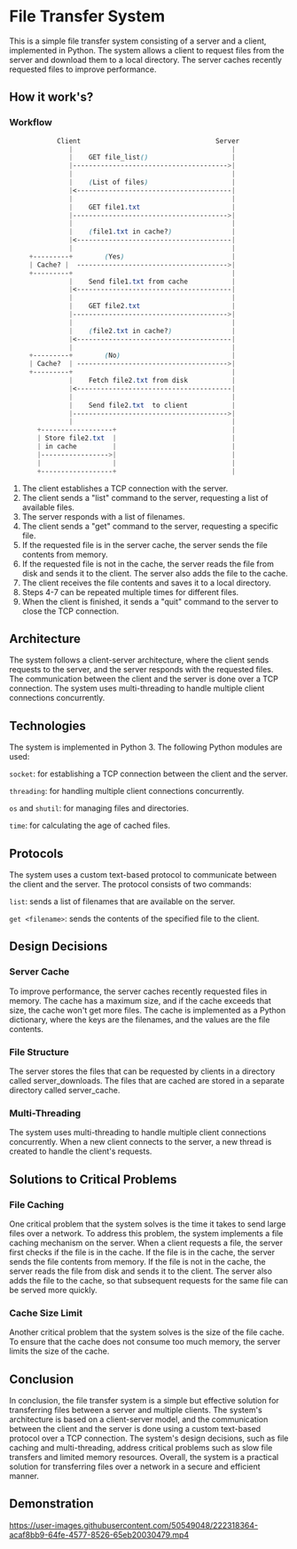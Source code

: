 # File Transfer System

This is a simple file transfer system consisting of a server and a client, implemented in Python. The system allows a client to request files from the server and download them to a local directory. The server caches recently requested files to improve performance.

## How it work's?

### Workflow

```css
            Client                                  Server
               |                                        |
               |    GET file_list()                     |
               |--------------------------------------->|
               |                                        |
               |    (List of files)                     |
               |<---------------------------------------|
               |                                        |
               |    GET file1.txt                       |
               |--------------------------------------->|
               |                                        |
               |    (file1.txt in cache?)               |
               |<---------------------------------------|
               |                                        |
     +---------+        (Yes)                           |
     | Cache? |  -------------------------------------->|
     +---------+                                        |
               |    Send file1.txt from cache           |
               |<---------------------------------------|
               |                                        |
               |    GET file2.txt                       |
               |--------------------------------------->|
               |                                        |
               |    (file2.txt in cache?)               |
               |<---------------------------------------|
               |                                        |
     +---------+        (No)                            |
     | Cache?  | -------------------------------------->|
     +---------+                                        |
               |    Fetch file2.txt from disk           |
               |<---------------------------------------|
               |                                        |
               |    Send file2.txt  to client           |
               |--------------------------------------->|
               |                                        |
       +------------------+                             |
       | Store file2.txt  |                             |
       | in cache         |                             |
       |----------------->|                             |
       |                  |                             |
       +------------------+                             |
```

1.  The client establishes a TCP connection with the server.
2.  The client sends a "list" command to the server, requesting a list of available files.
3.  The server responds with a list of filenames.
4.  The client sends a "get" command to the server, requesting a specific file.
5. If the requested file is in the server cache, the server sends the file contents from memory.
6. If the requested file is not in the cache, the server reads the file from disk and sends it to the client. The server also adds the file to the cache.
7. The client receives the file contents and saves it to a local directory.
8. Steps 4-7 can be repeated multiple times for different files.
9.  When the client is finished, it sends a "quit" command to the server to close the TCP connection.

## Architecture
The system follows a client-server architecture, where the client sends requests to the server, and the server responds with the requested files. The communication between the client and the server is done over a TCP connection. The system uses multi-threading to handle multiple client connections concurrently.

## Technologies
The system is implemented in Python 3. The following Python modules are used:

```socket```: for establishing a TCP connection between the client and the server.

```threading```: for handling multiple client connections concurrently.

```os``` and ```shutil```: for managing files and directories.

```time```: for calculating the age of cached files.

## Protocols

The system uses a custom text-based protocol to communicate between the client and the server. The protocol consists of two commands:

```list```: sends a list of filenames that are available on the server.

```get <filename>```: sends the contents of the specified file to the client.

## Design Decisions

### Server Cache
To improve performance, the server caches recently requested files in memory. The cache has a maximum size, and if the cache exceeds that size, the cache won't get more files. The cache is implemented as a Python dictionary, where the keys are the filenames, and the values are the file contents.

### File Structure
The server stores the files that can be requested by clients in a directory called server_downloads. The files that are cached are stored in a separate directory called server_cache.

### Multi-Threading
The system uses multi-threading to handle multiple client connections concurrently. When a new client connects to the server, a new thread is created to handle the client's requests.

## Solutions to Critical Problems
### File Caching
One critical problem that the system solves is the time it takes to send large files over a network. To address this problem, the system implements a file caching mechanism on the server. When a client requests a file, the server first checks if the file is in the cache. If the file is in the cache, the server sends the file contents from memory. If the file is not in the cache, the server reads the file from disk and sends it to the client. The server also adds the file to the cache, so that subsequent requests for the same file can be served more quickly.

### Cache Size Limit
Another critical problem that the system solves is the size of the file cache. To ensure that the cache does not consume too much memory, the server limits the size of the cache. 
  
## Conclusion
In conclusion, the file transfer system is a simple but effective solution for transferring files between a server and multiple clients. The system's architecture is based on a client-server model, and the communication between the client and the server is done using a custom text-based protocol over a TCP connection. The system's design decisions, such as file caching and multi-threading, address critical problems such as slow file transfers and limited memory resources. Overall, the system is a practical solution for transferring files over a network in a secure and efficient manner.

## Demonstration



https://user-images.githubusercontent.com/50549048/222318364-acaf8bb9-64fe-4577-8526-65eb20030479.mp4

